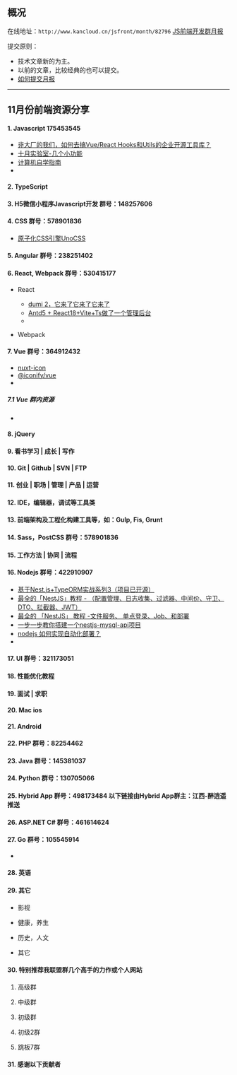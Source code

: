 ## 概况

在线地址：`http://www.kancloud.cn/jsfront/month/82796` [JS前端开发群月报](http://www.kancloud.cn/jsfront/month/82796)


提交原则：

- 技术文章新的为主。
- 以前的文章，比较经典的也可以提交。
- [如何提交月报](http://www.kancloud.cn/jsfront/month/227309)

---


## 11月份前端资源分享
#### 1. Javascript 175453545
- [非大厂的我们，如何去搞Vue/React Hooks和Utils的企业开源工具库？](https://juejin.cn/post/7165671737076482062)
- [十月实验室-几个小功能](https://oct.cn/project/?f=pxmu)
- [计算机自学指南](https://csdiy.wiki/)
- []()


#### 2. TypeScript


#### 3. H5微信小程序Javascript开发 群号：148257606


#### 4. CSS  群号：578901836
- [原子化CSS引擎UnoCSS](https://juejin.cn/post/7161967494905724942)

#### 5. Angular 群号：238251402

#### 6. React, Webpack 群号：530415177
- React

    - [dumi 2，它来了它来了它来了](https://juejin.cn/post/7167325806778122270)
    - [Antd5 + React18+Vite+Ts做了一个管理后台](https://juejin.cn/post/7167701003976835102)
    - []()


- Webpack



#### 7. Vue 群号：364912432
- [nuxt-icon](https://github.com/nuxt-modules/icon)
- [@iconify/vue](https://www.npmjs.com/package/@iconify/vue)
- []()


##### 7.1 Vue 群内资源
- []()

#### 8. jQuery

#### 9. 看书学习 | 成长 | 写作

#### 10. Git | Github | SVN | FTP

#### 11. 创业 | 职场 | 管理 | 产品 | 运营

#### 12. IDE，编辑器，调试等工具类

#### 13. 前端架构及工程化构建工具等，如：Gulp, Fis, Grunt

#### 14. Sass，PostCSS  群号：578901836

#### 15. 工作方法 | 协同 | 流程

#### 16. Nodejs 群号：422910907
- [基于Nest.js+TypeORM实战系列3（项目已开源）](https://juejin.cn/post/7142704416695517214)
- [最全的「NestJS」教程 - （配置管理、日志收集、过滤器、中间价、守卫、DTO、拦截器、JWT）](https://juejin.cn/post/7079809024694157325)
- [最全的 「NestJS」 教程 -文件服务、 单点登录、Job、和部署](https://juejin.cn/post/7080545204687765511)
- [一步一步教你搭建一个nestjs-mysql-api项目](https://github.com/kuangshp/nest-learn)
- [nodejs 如何实现自动化部署？](https://juejin.cn/post/7169577953272020999)
- []()

#### 17. UI 群号：321173051

#### 18. 性能优化教程

#### 19. 面试 | 求职

#### 20. Mac ios

#### 21. Android

#### 22. PHP 群号：82254462

#### 23. Java 群号：145381037

#### 24. Python 群号：130705066

#### 25. Hybrid App 群号：498173484 以下链接由Hybrid App群主：江西-醉逍遥推送

#### 26. ASP.NET C# 群号：461614624

#### 27. Go 群号：105545914
- []()

#### 28. 英语

#### 29. 其它

- 影视


- 健康，养生


- 历史，人文


- 其它



#### 30. 特别推荐我联盟群几个高手的力作或个人网站

1. 高级群



2. 中级群


3. 初级群

4. 初级2群


5. 跳板7群


#### 31. 感谢以下贡献者


